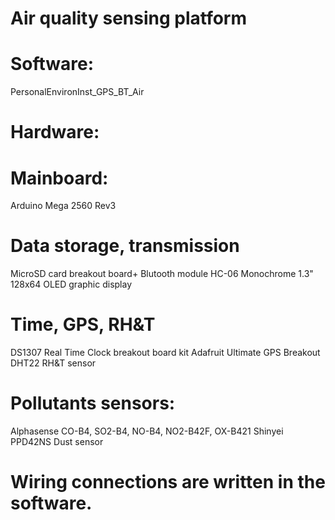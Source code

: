 # Air quality sensing platform
# Software:
PersonalEnvironInst_GPS_BT_Air 

# Hardware:

# Mainboard:
Arduino Mega 2560 Rev3

# Data storage, transmission
MicroSD card breakout board+
Blutooth module HC-06
Monochrome 1.3" 128x64 OLED graphic display

# Time, GPS, RH&T
DS1307 Real Time Clock breakout board kit
Adafruit Ultimate GPS Breakout
DHT22 RH&T sensor

# Pollutants sensors:
Alphasense CO-B4, SO2-B4, NO-B4, NO2-B42F, OX-B421
Shinyei PPD42NS Dust sensor

# Wiring connections are written in the software.
